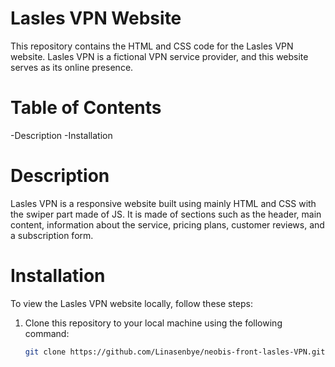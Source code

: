 # Lasles VPN Website

This repository contains the HTML and CSS code for the Lasles VPN website. Lasles VPN is a fictional VPN service provider, and this website serves as its online presence.

# Table of Contents
-Description
-Installation

# Description
Lasles VPN is a responsive website built using mainly HTML and CSS with the swiper part made of JS. It is made of sections such as the header, main content, information about the service, pricing plans, customer reviews, and a subscription form.

# Installation
To view the Lasles VPN website locally, follow these steps:

1. Clone this repository to your local machine using the following command:

 	  ```bash
  	 git clone https://github.com/Linasenbye/neobis-front-lasles-VPN.git
